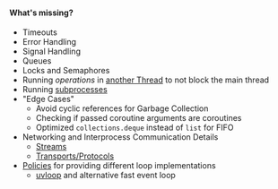 #### What's missing?

* Timeouts
* Error Handling
* Signal Handling
* Queues
* Locks and Semaphores
* Running *operations* in [another Thread](https://docs.python.org/3/library/asyncio-dev.html#concurrency-and-multithreading) to not block the main thread
* Running [subprocesses](https://docs.python.org/3.10/library/asyncio-subprocess.htm)
* "Edge Cases"
  * Avoid cyclic references for Garbage Collection
  * Checking if passed coroutine arguments are coroutines
  * Optimized `collections.deque` instead of `list` for FIFO
* Networking and Interprocess Communication Details
  * [Streams](https://docs.python.org/3.10/library/asyncio-stream.html#asyncio-streams)
  * [Transports/Protocols](https://docs.python.org/3.10/library/asyncio-protocol.html)
* [Policies](https://docs.python.org/3.10/library/asyncio-policy.html) for providing different loop implementations
  * [uvloop](https://uvloop.readthedocs.io/user/index.html#using-uvloop) and alternative fast event loop
